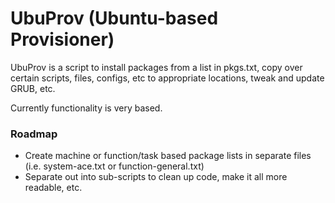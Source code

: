 # UbuProv (Ubuntu-based Provisioner)

UbuProv is a script to install packages from a list in pkgs.txt, copy over certain scripts, files, configs, etc to appropriate locations, tweak and update GRUB, etc.

Currently functionality is very based.

### Roadmap

 * Create machine or function/task based package lists in separate files (i.e. system-ace.txt or function-general.txt)
 * Separate out into sub-scripts to clean up code, make it all more readable, etc. 
